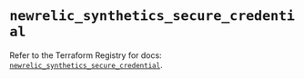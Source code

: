 # `newrelic_synthetics_secure_credential`

Refer to the Terraform Registry for docs: [`newrelic_synthetics_secure_credential`](https://registry.terraform.io/providers/newrelic/newrelic/3.37.0/docs/resources/synthetics_secure_credential).
